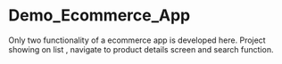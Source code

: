 # Demo_Ecommerce_App
Only two functionality of a ecommerce app is developed here. Project showing on list , navigate to product details screen and search function.
